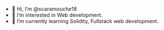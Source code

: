 - 👋 Hi, I’m @scaramouche18
- 👀 I’m interested in Web development.
- 🌱 I’m currently learning Solidity, Fullstack web development.




<!---
scaramouche18/scaramouche18 is a ✨ special ✨ repository because its `README.md` (this file) appears on your GitHub profile.
You can click the Preview link to take a look at your changes.
--->
